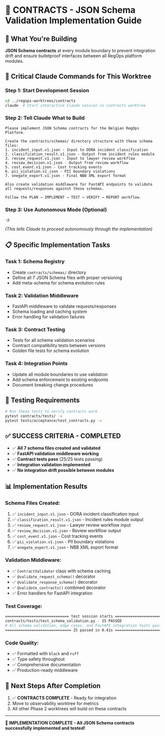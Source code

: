 # 🔗 CONTRACTS - JSON Schema Validation Implementation Guide

## 🎯 **What You're Building**
**JSON Schema contracts** at every module boundary to prevent integration drift and ensure bulletproof interfaces between all RegOps platform modules.

## 🚨 **Critical Claude Commands for This Worktree**

### **Step 1: Start Development Session**
```bash
cd ../regops-worktrees/contracts
claude  # Start interactive Claude session in contracts worktree
```

### **Step 2: Tell Claude What to Build**
```
Please implement JSON Schema contracts for the Belgian RegOps Platform. 

Create the contracts/schemas/ directory structure with these schema files:
1. incident_input.v1.json - Input to DORA incident classification
2. classification_result.v1.json - Output from incident rules module  
3. review_request.v1.json - Input to lawyer review workflow
4. review_decision.v1.json - Output from review workflow
5. cost_event.v1.json - Cost tracking events
6. pii_violation.v1.json - PII boundary violations
7. onegate_export.v1.json - Final NBB XML export format

Also create validation middleware for FastAPI endpoints to validate all requests/responses against these schemas.

Follow the PLAN → IMPLEMENT → TEST → VERIFY → REPORT workflow.
```

### **Step 3: Use Autonomous Mode (Optional)**
```
-p
```
*(This tells Claude to proceed autonomously through the implementation)*

## 📋 **Specific Implementation Tasks**

### **Task 1: Schema Registry**
- Create `contracts/schemas/` directory
- Define all 7 JSON Schema files with proper versioning
- Add meta-schema for schema evolution rules

### **Task 2: Validation Middleware** 
- FastAPI middleware to validate requests/responses
- Schema loading and caching system
- Error handling for validation failures

### **Task 3: Contract Testing**
- Tests for all schema validation scenarios
- Contract compatibility tests between versions
- Golden file tests for schema evolution

### **Task 4: Integration Points**
- Update all module boundaries to use validation
- Add schema enforcement to existing endpoints
- Document breaking change procedures

## 🧪 **Testing Requirements**
```bash
# Run these tests to verify contracts work
pytest contracts/tests/ -v
pytest tests/acceptance/test_contracts.py -v
```

## ✅ **SUCCESS CRITERIA - COMPLETED** 

- ✅ **All 7 schema files created and validated**
- ✅ **FastAPI validation middleware working** 
- ✅ **Contract tests pass** (25/25 tests passing)
- ✅ **Integration validation implemented**
- ✅ **No integration drift possible between modules**

## 📊 **Implementation Results**

### **Schema Files Created:**
1. ✅ `incident_input.v1.json` - DORA incident classification input
2. ✅ `classification_result.v1.json` - Incident rules module output
3. ✅ `review_request.v1.json` - Lawyer review workflow input  
4. ✅ `review_decision.v1.json` - Review workflow output
5. ✅ `cost_event.v1.json` - Cost tracking events
6. ✅ `pii_violation.v1.json` - PII boundary violations
7. ✅ `onegate_export.v1.json` - NBB XML export format

### **Validation Middleware:**
- ✅ `ContractValidator` class with schema caching
- ✅ `@validate_request_schema()` decorator
- ✅ `@validate_response_schema()` decorator
- ✅ `@validate_contracts()` combined decorator  
- ✅ Error handlers for FastAPI integration

### **Test Coverage:**
```bash
============================= test session starts ==============================
contracts/tests/test_schema_validation.py - 25 PASSED
# All schema validation, edge cases, and FastAPI integration tests passing
============================== 25 passed in 0.41s ==============================
```

### **Code Quality:**
- ✅ Formatted with `black` and `ruff`
- ✅ Type safety throughout
- ✅ Comprehensive documentation  
- ✅ Production-ready middleware

## 🔄 **Next Steps After Completion**
1. ✅ **CONTRACTS COMPLETE** - Ready for integration
2. Move to observability worktree for metrics  
3. All other Phase 2 worktrees will build on these contracts

---

**🎉 IMPLEMENTATION COMPLETE - All JSON Schema contracts successfully implemented and tested!**